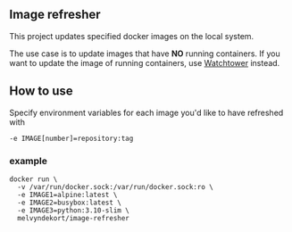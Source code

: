 ## Image refresher

This project updates specified docker images on the local system.

The use case is to update images that have **NO** running containers.
If you want to update the image of running containers, use [Watchtower](https://hub.docker.com/r/containrrr/watchtower) instead.

## How to use

Specify environment variables for each image you'd like to have refreshed with
```
-e IMAGE[number]=repository:tag
```

### example
```
docker run \
  -v /var/run/docker.sock:/var/run/docker.sock:ro \
  -e IMAGE1=alpine:latest \
  -e IMAGE2=busybox:latest \
  -e IMAGE3=python:3.10-slim \
  melvyndekort/image-refresher
```
